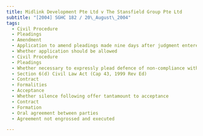 ```yaml
---
title: Midlink Development Pte Ltd v The Stansfield Group Pte Ltd 
subtitle: "[2004] SGHC 182 / 20\_August\_2004"
tags:
  - Civil Procedure
  - Pleadings
  - Amendment
  - Application to amend pleadings made nine days after judgment entered
  - Whether application should be allowed
  - Civil Procedure
  - Pleadings
  - Whether necessary to expressly plead defence of non-compliance with s 6(d) Civil Law Act to rely on such defence at trial
  - Section 6(d) Civil Law Act (Cap 43, 1999 Rev Ed)
  - Contract
  - Formalities
  - Acceptance
  - Whether silence following offer tantamount to acceptance
  - Contract
  - Formation
  - Oral agreement between parties
  - Agreement not engrossed and executed

---
```


